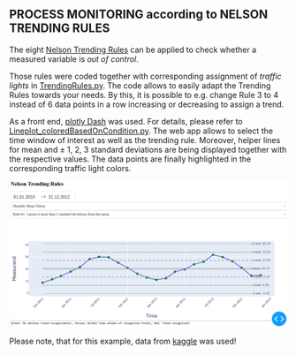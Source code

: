 ## PROCESS MONITORING according to NELSON TRENDING RULES

The eight [Nelson Trending Rules](https://en.wikipedia.org/wiki/Nelson_rules) can be applied to check whether a measured variable is *out of control*.

Those rules were coded together with corresponding assignment of *traffic lights* in [TrendingRules.py](TrendingRules.py). The code allows to easily adapt the Trending Rules towards your needs. By this, it is possible to e.g. change Rule 3 to 4 instead of 6 data points in a row increasing or decreasing to assign a trend.

As a front end, [plotly Dash](https://dash.plotly.com/) was used. For details, please refer to [Lineplot_coloredBasedOnCondition.py](Lineplot_coloredBasedOnCondition.py). The web app allows to select the time window of interest as well as the trending rule. Moreover, helper lines for mean and &plusmn;  1, 2, 3 standard deviations are being displayed together with the respective values. The data points are finally highlighted in the corresponding traffic light colors.

![Image](frontend.png)

Please note, that for this example, data from [kaggle](https://www.kaggle.com/c/bike-sharing-demand/data) was used!
